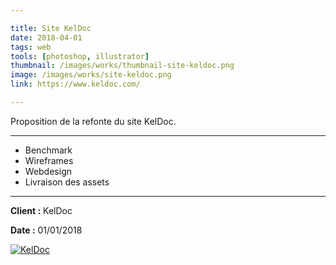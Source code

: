 ```yaml
---

title: Site KelDoc
date: 2018-04-01
tags: web
tools: [photoshop, illustrator]
thumbnail: /images/works/thumbnail-site-keldoc.png
image: /images/works/site-keldoc.png
link: https://www.keldoc.com/

---
```


Proposition de la refonte du site KelDoc.

---

- Benchmark
- Wireframes
- Webdesign
- Livraison des assets

---

**Client :** KelDoc

**Date :** 01/01/2018

[![KelDoc](/images/works/site-keldoc.png)](/images/works/site-keldoc.png)
